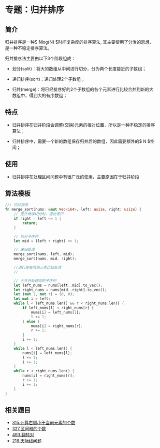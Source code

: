 # 专题：归并排序

## 简介

归并排序是一种$ Nlog(N) $时间复杂度的排序算法, 其主要使用了分治的思想，是一种不稳定排序算法。

归并排序法主要由以下3个阶段组成：

* 划分(split)：将大的数组从中间进行切分，分为两个长度接近的子数组；

* 递归排序(sort)：递归处理2个子数组；

* 归并(merge)：将已经排序好的2个子数组的各个元素进行比较合并到新的大数组中，得到大的有序数组；

## 特点

* 归并排序在归并阶段会调整(交换)元素的相对位置，所以是一种不稳定的排序算法；

* 归并排序中，需要一个新的数组保存归并后的数组，因此需要额外的$ N $空间；

## 使用

* 归并排序在处理区间问题中有很广泛的使用，主要原因在于归并阶段

## 算法模板

```rust
/// 归并排序
fn merge_sort(nums: &mut Vec<i64>, left: usize, right: usize) {
    // 无法继续切分时，退出递归
    if right - left <= 1 {
        return;
    }

    // 切分子序列
    let mid = (left + right) >> 1;

    // 递归处理
    merge_sort(nums, left, mid);
    merge_sort(nums, mid, right);

    //进行左右两侧元素比较处理
    //

    // 合并已处理过的子序列
    let left_nums = nums[left..mid].to_vec();
    let right_nums = nums[mid..right].to_vec();
    let (mut l, mut r) = (0, 0);
    let mut i = left;
    while l < left_nums.len() && r < right_nums.len() {
        if left_nums[l] < right_nums[r] {
            nums[i] = left_nums[l];
            l += 1;
        } else {
            nums[i] = right_nums[r];
            r += 1;
        }
        i += 1;
    }
    while l < left_nums.len() {
        nums[i] = left_nums[l];
        l += 1;
        i += 1;
    }
    while r < right_nums.len() {
        nums[i] = right_nums[r];
        r += 1;
        i += 1;
    }
}
```

## 相关题目

* [315.计算右侧小于当前元素的个数](../315.计算右侧小于当前元素的个数.md)
* [327.区间和的个数](../327.区间和的个数.md)
* [493.翻转对](../493.翻转对.md)
* [218.天际线问题](../218.天际线问题.md)

